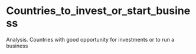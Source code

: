 # Countries_to_invest_or_start_business
Analysis. Countries with good opportunity for investments or to run a business
